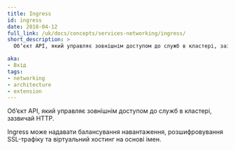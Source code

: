 ```yaml
---
title: Ingress
id: ingress
date: 2018-04-12
full_link: /uk/docs/concepts/services-networking/ingress/
short_description: >
  Обʼєкт API, який управляє зовнішнім доступом до служб в кластері, зазвичай HTTP.

aka:
- Вхід 
tags:
- networking
- architecture
- extension
---
```


Обʼєкт API, який управляє зовнішнім доступом до служб в кластері, зазвичай HTTP.

<!--more--> 

Ingress може надавати балансування навантаження, розшифровування SSL-трафіку та віртуальний хостинг на основі імен.
